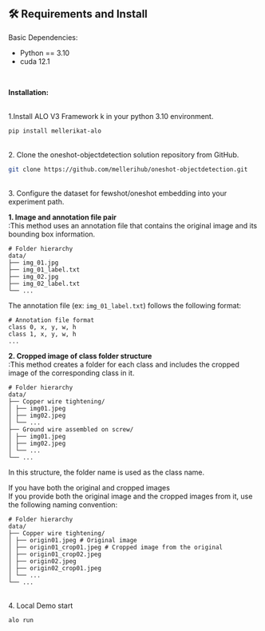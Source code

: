 
## :hammer_and_wrench:  Requirements and Install 

Basic Dependencies:

* Python == 3.10
* cuda 12.1
<br>

**Installation:**

<br>
1.Install ALO V3 Framework k in your python 3.10 environment.

```bash
pip install mellerikat-alo
```

<br>
2. Clone the oneshot-objectdetection solution repository from GitHub.

```bash
git clone https://github.com/mellerihub/oneshot-objectdetection.git
```

<br>
3. Configure the dataset for fewshot/oneshot embedding into your experiment path.<br>


**1. Image and annotation file pair**<br>
:This method uses an annotation file that contains the original image and its bounding box information.<br>

```
# Folder hierarchy
data/
├── img_01.jpg
├── img_01_label.txt
├── img_02.jpg
├── img_02_label.txt
└── ...
```
The annotation file (ex: `img_01_label.txt`) follows the following format:
```
# Annotation file format
class 0, x, y, w, h
class 1, x, y, w, h
...
```
**2. Cropped image of class folder structure**<br>
:This method creates a folder for each class and includes the cropped image of the corresponding class in it.

```
# Folder hierarchy
data/
├── Copper wire tightening/
│ ├── img01.jpeg
│ ├── img02.jpeg
│ └── ...
├── Ground wire assembled on screw/
│ ├── img01.jpeg
│ ├── img02.jpeg
│ └── ...
└── ...
```

In this structure, the folder name is used as the class name.<br>

If you have both the original and cropped images<br>
If you provide both the original image and the cropped images from it, use the following naming convention:

```
# Folder hierarchy
data/
├── Copper wire tightening/
│ ├── origin01.jpeg # Original image
│ ├── origin01_crop01.jpeg # Cropped image from the original
│ ├── origin01_crop02.jpeg
│ ├── origin02.jpeg
│ ├── origin02_crop01.jpeg
│ └── ...
└── ...
```
<br>
4. Local Demo start

```bash
alo run
```
